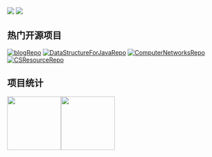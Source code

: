 
### ![](https://visitor-badge.glitch.me/badge?page_id=shaoxiongdu.readme) ![](http://antzuhl.cn:4000/get/@shaoxiongdu.readme)
## 热门开源项目

[![blogRepo](https://github-readme-stats.vercel.app/api/pin/?username=shaoxiongdu&repo=blog&theme=flag-india)](https://github.com/shaoxiongdu/blog)
[![DataStructureForJavaRepo](https://github-readme-stats.vercel.app/api/pin/?username=shaoxiongdu&repo=DataStructureForJava&theme=solarized-light)](https://github.com/shaoxiongdu/DataStructureForJava)
[![ComputerNetworksRepo](https://github-readme-stats.vercel.app/api/pin/?username=shaoxiongdu&repo=CompoterNetworks&theme=buefy)](https://github.com/shaoxiongdu/CompoterNetworks)
[![CSResourceRepo](https://github-readme-stats.vercel.app/api/pin/?username=shaoxiongdu&repo=CSResource&theme=vue)](https://github.com/shaoxiongdu/CSResource)

## 项目统计

<img height="125px" src="https://github-readme-stats.vercel.app/api?username=shaoxiongdu&cache_seconds=1800&hide_border=false&hide_title=true&show_icons=true&include_all_commits=true&count_private=true&line_height=23&bg_color=0,EC6C6C,FFD479,FFFC79,73FA79&theme=graywhite&locale=cn" /><img height="125px" src="https://github-readme-stats.vercel.app/api/top-langs/?username=shaoxiongdu&exclude_repo =blog&hide_title=true&hide_border=false&line_height=23&bg_color=0,EC6C6C,FFD479,FFFC79,73FA79&theme=graywhite&layout=compact&locale=cn" />

